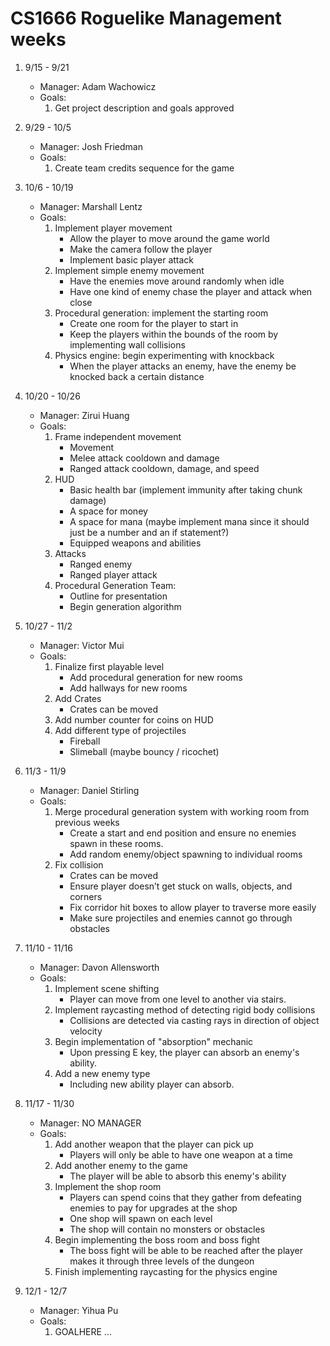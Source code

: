 # CS1666 Roguelike Management weeks

1. 9/15 - 9/21
	* Manager: Adam Wachowicz
	* Goals:
		1. Get project description and goals approved
1. 9/29 - 10/5
	* Manager: Josh Friedman
	* Goals:
		1. Create team credits sequence for the game
1. 10/6 - 10/19
	* Manager: Marshall Lentz
	* Goals:
		1. Implement player movement
			* Allow the player to move around the game world
			* Make the camera follow the player
			* Implement basic player attack
		2. Implement simple enemy movement
			* Have the enemies move around randomly when idle
			* Have one kind of enemy chase the player and attack when close
		3. Procedural generation: implement the starting room
			* Create one room for the player to start in
			* Keep the players within the bounds of the room by implementing wall collisions
		4. Physics engine: begin experimenting with knockback
			* When the player attacks an enemy, have the enemy be knocked back a certain distance
1. 10/20 - 10/26
	* Manager: Zirui Huang
	* Goals:
		1. Frame independent movement
		     * Movement 
		     * Melee attack cooldown and damage
		     * Ranged attack cooldown, damage, and speed
		2. HUD 
		     * Basic health bar (implement immunity after taking chunk damage)
   		     * A space for money
   		     * A space for mana (maybe implement mana since it should just be a number and an if statement?)
   		     * Equipped weapons and abilities
		3. Attacks
		     * Ranged enemy
		     * Ranged player attack
		4. Procedural Generation Team:
		    * Outline for presentation
		    * Begin generation algorithm
		
1. 10/27 - 11/2
	* Manager: Victor Mui
	* Goals:
		1. Finalize first playable level
		    * Add procedural generation for new rooms
		    * Add hallways for new rooms
		2. Add Crates
		    * Crates can be moved
		3. Add number counter for coins on HUD
		4. Add different type of projectiles
		    * Fireball
		    * Slimeball (maybe bouncy / ricochet)
1. 11/3 - 11/9
	* Manager: Daniel Stirling
	* Goals:
		1. Merge procedural generation system with working room from previous weeks
		    * Create a start and end position and ensure no enemies spawn in these rooms. 
		    * Add random enemy/object spawning to individual rooms 
		2. Fix collision
		    * Crates can be moved
		    * Ensure player doesn’t get stuck on walls, objects, and corners 
		    * Fix corridor hit boxes to allow player to traverse more easily
		    * Make sure projectiles and enemies cannot go through obstacles
1. 11/10 - 11/16
	* Manager: Davon Allensworth
	* Goals:
		1. Implement scene shifting
		    * Player can move from one level to another via stairs.
		2. Implement raycasting method of detecting rigid body collisions
		    * Collisions are detected via casting rays in direction of object velocity
        3. Begin implementation of "absorption" mechanic
            * Upon pressing E key, the player can absorb an enemy's ability.
        4. Add a new enemy type
            * Including new ability player can absorb.
        
1. 11/17 - 11/30
	* Manager: NO MANAGER
	* Goals:
		1. Add another weapon that the player can pick up
			* Players will only be able to have one weapon at a time
		2. Add another enemy to the game
			* The player will be able to absorb this enemy's ability
		3. Implement the shop room
			* Players can spend coins that they gather from defeating enemies to pay for upgrades at the shop
			* One shop will spawn on each level
			* The shop will contain no monsters or obstacles
		4. Begin implementing the boss room and boss fight
			* The boss fight will be able to be reached after the player makes it through three levels of the dungeon
		5. Finish implementing raycasting for the physics engine
1. 12/1 - 12/7
	* Manager: Yihua Pu
	* Goals:
		1. GOALHERE
		...

